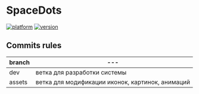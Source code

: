 # SpaceDots

[![platform](https://img.shields.io/badge/platform-Unity-blue.svg)]()
[![version](https://img.shields.io/badge/version-2018.3.7f1-blue.svg)]()

## Commits rules

| branch | ---                                              |
| ------ | ------------------------------------------------ |
| dev    | ветка для разработки системы                     |
| assets | ветка для модификации иконок, картинок, анимаций |
